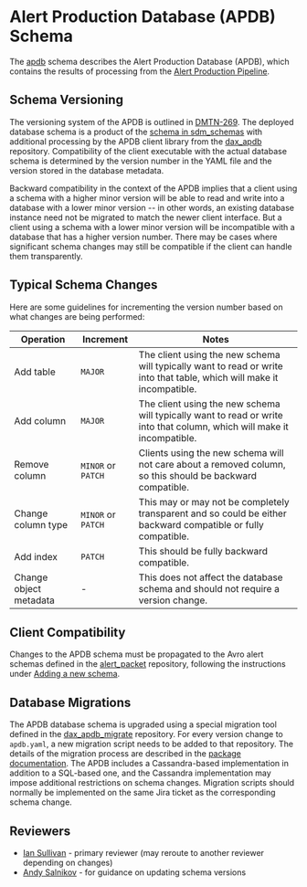 Alert Production Database (APDB) Schema
=======================================

The [apdb](../python/lsst/sdm/schemas/apdb.yaml) schema describes the Alert Production Database (APDB), which contains the results of processing from the [Alert Production Pipeline](https://github.com/lsst/ap_pipe).

Schema Versioning
-----------------

The versioning system of the APDB is outlined in [DMTN-269](https://dmtn-269.lsst.io/).
The deployed database schema is a product of the [schema in sdm_schemas](../python/lsst/sdm/schemas/apdb.yaml) with additional processing by the APDB client library from the [dax_apdb](https://github.com/lsst/dax_apdb) repository.
Compatibility of the client executable with the actual database schema is determined by the version number in the YAML file and the version stored in the database metadata.

Backward compatibility in the context of the APDB implies that a client using a schema with a higher minor version will be able to read and write into a database with a lower minor version -- in other words, an existing database instance need not be migrated to match the newer client interface.
But a client using a schema with a lower minor version will be incompatible with a database that has a higher version number.
There may be cases where significant schema changes may still be compatible if the client can handle them transparently.

Typical Schema Changes
----------------------

Here are some guidelines for incrementing the version number based on what changes are being performed:

| Operation | Increment | Notes |
|--------|-----------|-------|
| Add table | `MAJOR` | The client using the new schema will typically want to read or write into that table, which will make it incompatible.|
| Add column | `MAJOR` | The client using the new schema will typically want to read or write into that column, which will make it incompatible.|
| Remove column | `MINOR` or `PATCH` | Clients using the new schema will not care about a removed column, so this should be backward compatible.|
| Change column type | `MINOR` or `PATCH` | This may or may not be completely transparent and so could be either backward compatible or fully compatible.
| Add index | `PATCH` | This should be fully backward compatible.|
| Change object metadata | - | This does not affect the database schema and should not require a version change.|

Client Compatibility
--------------------

Changes to the APDB schema must be propagated to the Avro alert schemas defined in the [alert_packet](https://github.com/lsst/alert_packet) repository, following the instructions under [Adding a new schema](https://github.com/lsst/alert_packet/tree/main?tab=readme-ov-file#adding-a-new-schema).

Database Migrations
-------------------

The APDB database schema is upgraded using a special migration tool defined in the [dax_apdb_migrate](https://github.com/lsst-dm/dax_apdb_migrate) repository.
For every version change to `apdb.yaml`, a new migration script needs to be added to that repository.
The details of the migration process are described in the [package documentation](https://github.com/lsst-dm/dax_apdb_migrate/blob/main/doc/lsst.dax.apdb_migrate/index.rst).
The APDB includes a Cassandra-based implementation in addition to a SQL-based one, and the Cassandra implementation may impose additional restrictions on schema changes.
Migration scripts should normally be implemented on the same Jira ticket as the corresponding schema change.

Reviewers
---------

- [Ian Sullivan](https://github.com/isullivan) - primary reviewer (may reroute to another reviewer depending on changes)
- [Andy Salnikov](https://github.com/andy-slac) - for guidance on updating schema versions
